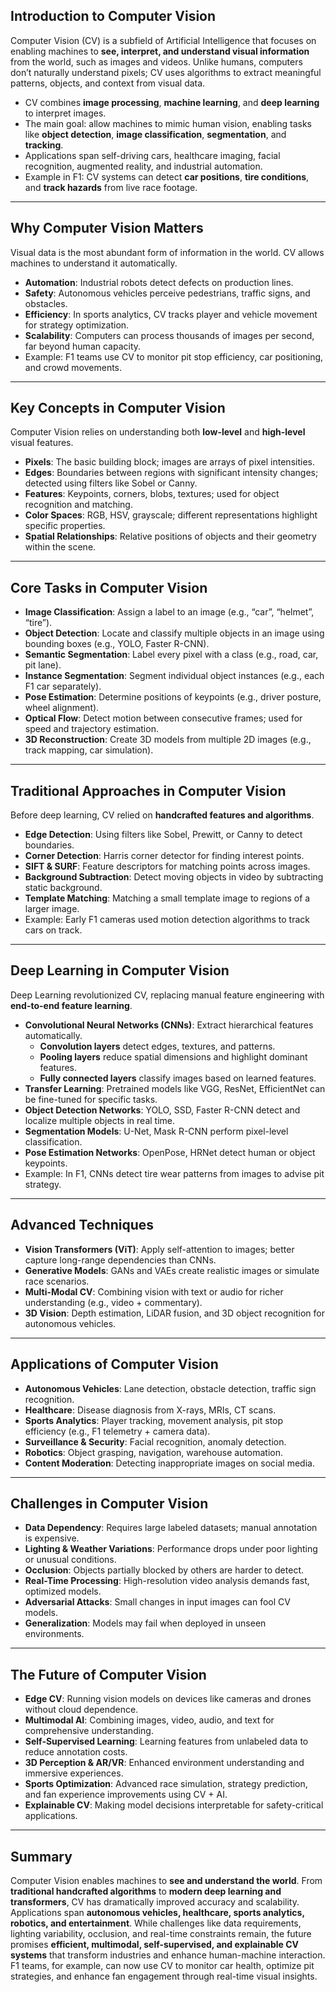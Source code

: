 ## Introduction to Computer Vision

Computer Vision (CV) is a subfield of Artificial Intelligence that focuses on enabling machines to **see, interpret, and understand visual information** from the world, such as images and videos. Unlike humans, computers don’t naturally understand pixels; CV uses algorithms to extract meaningful patterns, objects, and context from visual data.

- CV combines **image processing**, **machine learning**, and **deep learning** to interpret images.  
- The main goal: allow machines to mimic human vision, enabling tasks like **object detection**, **image classification**, **segmentation**, and **tracking**.  
- Applications span self-driving cars, healthcare imaging, facial recognition, augmented reality, and industrial automation.  
- Example in F1: CV systems can detect **car positions**, **tire conditions**, and **track hazards** from live race footage.
---
## Why Computer Vision Matters

Visual data is the most abundant form of information in the world. CV allows machines to understand it automatically.

- **Automation**: Industrial robots detect defects on production lines.  
- **Safety**: Autonomous vehicles perceive pedestrians, traffic signs, and obstacles.  
- **Efficiency**: In sports analytics, CV tracks player and vehicle movement for strategy optimization. 
- **Scalability**: Computers can process thousands of images per second, far beyond human capacity.  
- Example: F1 teams use CV to monitor pit stop efficiency, car positioning, and crowd movements.
---
## Key Concepts in Computer Vision

Computer Vision relies on understanding both **low-level** and **high-level** visual features.

- **Pixels**: The basic building block; images are arrays of pixel intensities.  
- **Edges**: Boundaries between regions with significant intensity changes; detected using filters like Sobel or Canny.  
- **Features**: Keypoints, corners, blobs, textures; used for object recognition and matching.  
- **Color Spaces**: RGB, HSV, grayscale; different representations highlight specific properties.  
- **Spatial Relationships**: Relative positions of objects and their geometry within the scene.
---
## Core Tasks in Computer Vision

- **Image Classification**: Assign a label to an image (e.g., “car”, “helmet”, “tire”).  
- **Object Detection**: Locate and classify multiple objects in an image using bounding boxes (e.g., YOLO, Faster R-CNN).  
- **Semantic Segmentation**: Label every pixel with a class (e.g., road, car, pit lane).  
- **Instance Segmentation**: Segment individual object instances (e.g., each F1 car separately).  
- **Pose Estimation**: Determine positions of keypoints (e.g., driver posture, wheel alignment).  
- **Optical Flow**: Detect motion between consecutive frames; used for speed and trajectory estimation.  
- **3D Reconstruction**: Create 3D models from multiple 2D images (e.g., track mapping, car simulation).
---
## Traditional Approaches in Computer Vision

Before deep learning, CV relied on **handcrafted features and algorithms**.

- **Edge Detection**: Using filters like Sobel, Prewitt, or Canny to detect boundaries.  
- **Corner Detection**: Harris corner detector for finding interest points.  
- **SIFT & SURF**: Feature descriptors for matching points across images.  
- **Background Subtraction**: Detect moving objects in video by subtracting static background.  
- **Template Matching**: Matching a small template image to regions of a larger image.  
- Example: Early F1 cameras used motion detection algorithms to track cars on track.
---
## Deep Learning in Computer Vision

Deep Learning revolutionized CV, replacing manual feature engineering with **end-to-end feature learning**.

- **Convolutional Neural Networks (CNNs)**: Extract hierarchical features automatically.  
  - **Convolution layers** detect edges, textures, and patterns.  
  - **Pooling layers** reduce spatial dimensions and highlight dominant features.  
  - **Fully connected layers** classify images based on learned features.  
- **Transfer Learning**: Pretrained models like VGG, ResNet, EfficientNet can be fine-tuned for specific tasks.  
- **Object Detection Networks**: YOLO, SSD, Faster R-CNN detect and localize multiple objects in real time.  
- **Segmentation Models**: U-Net, Mask R-CNN perform pixel-level classification.  
- **Pose Estimation Networks**: OpenPose, HRNet detect human or object keypoints.  
- Example: In F1, CNNs detect tire wear patterns from images to advise pit strategy.
---
## Advanced Techniques

- **Vision Transformers (ViT)**: Apply self-attention to images; better capture long-range dependencies than CNNs.  
- **Generative Models**: GANs and VAEs create realistic images or simulate race scenarios.  
- **Multi-Modal CV**: Combining vision with text or audio for richer understanding (e.g., video + commentary).  
- **3D Vision**: Depth estimation, LiDAR fusion, and 3D object recognition for autonomous vehicles.  
---
## Applications of Computer Vision

- **Autonomous Vehicles**: Lane detection, obstacle detection, traffic sign recognition.  
- **Healthcare**: Disease diagnosis from X-rays, MRIs, CT scans.  
- **Sports Analytics**: Player tracking, movement analysis, pit stop efficiency (e.g., F1 telemetry + camera data).  
- **Surveillance & Security**: Facial recognition, anomaly detection.  
- **Robotics**: Object grasping, navigation, warehouse automation.  
- **Content Moderation**: Detecting inappropriate images on social media.  
---
## Challenges in Computer Vision

- **Data Dependency**: Requires large labeled datasets; manual annotation is expensive.  
- **Lighting & Weather Variations**: Performance drops under poor lighting or unusual conditions.  
- **Occlusion**: Objects partially blocked by others are harder to detect.  
- **Real-Time Processing**: High-resolution video analysis demands fast, optimized models.  
- **Adversarial Attacks**: Small changes in input images can fool CV models.  
- **Generalization**: Models may fail when deployed in unseen environments.  
---
## The Future of Computer Vision

- **Edge CV**: Running vision models on devices like cameras and drones without cloud dependence.  
- **Multimodal AI**: Combining images, video, audio, and text for comprehensive understanding.  
- **Self-Supervised Learning**: Learning features from unlabeled data to reduce annotation costs.  
- **3D Perception & AR/VR**: Enhanced environment understanding and immersive experiences.  
- **Sports Optimization**: Advanced race simulation, strategy prediction, and fan experience improvements using CV + AI.  
- **Explainable CV**: Making model decisions interpretable for safety-critical applications.
---

## Summary

Computer Vision enables machines to **see and understand the world**. From **traditional handcrafted algorithms** to **modern deep learning and transformers**, CV has dramatically improved accuracy and scalability. Applications span **autonomous vehicles, healthcare, sports analytics, robotics, and entertainment**. While challenges like data requirements, lighting variability, occlusion, and real-time constraints remain, the future promises **efficient, multimodal, self-supervised, and explainable CV systems** that transform industries and enhance human-machine interaction. F1 teams, for example, can now use CV to monitor car health, optimize pit strategies, and enhance fan engagement through real-time visual insights.

